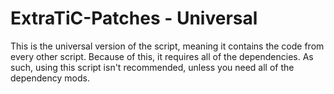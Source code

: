 # ExtraTiC-Patches - Universal
This is the universal version of the script, meaning it contains the code from every other script.
Because of this, it requires all of the dependencies. As such, using this script isn't recommended, unless you need all of the dependency mods.
